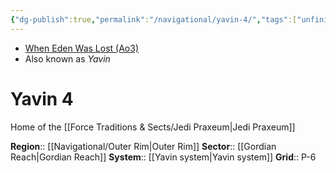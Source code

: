 ```yaml
---
{"dg-publish":true,"permalink":"/navigational/yavin-4/","tags":["unfinished","outerrim","gordian","planet","map"]}
---
```


- [When Eden Was Lost (Ao3)](https://archiveofourown.org/works/19334440/chapters/45992584)
- Also known as *Yavin*
# Yavin 4

Home of the [[Force Traditions & Sects/Jedi Praxeum\|Jedi Praxeum]]

**Region**:: [[Navigational/Outer Rim\|Outer Rim]]
**Sector**:: [[Gordian Reach\|Gordian Reach]]
**System**:: [[Yavin system\|Yavin system]]
**Grid**:: P-6